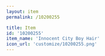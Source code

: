 ```yaml
---
layout: item
permalink: /10200255

title: Item
id: '10200255'
item_name: 'Innocent City Boy Hair'
icon_url: 'customize/10200255.png'
---
```


